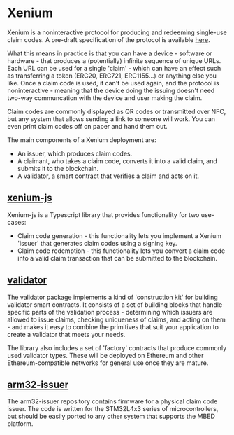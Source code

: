 # Xenium
Xenium is a noninteractive protocol for producing and redeeming single-use claim codes. A pre-draft specification of the protocol is available [here](https://gist.github.com/Arachnid/df9c7e3738ee76bf171c46ef38e4f18b).

What this means in practice is that you can have a device - software or hardware - that produces a (potentially) infinite sequence of unique URLs. Each URL can be used for a single 'claim' - which can have an effect such as transferring a token (ERC20, ERC721, ERC1155...) or anything else you like. Once a claim code is used, it can't be used again, and the protocol is noninteractive - meaning that the device doing the issuing doesn't need two-way communcation with the device and user making the claim.

Claim codes are commonly displayed as QR codes or transmitted over NFC, but any system that allows sending a link to someone will work. You can even print claim codes off on paper and hand them out.

The main components of a Xenium deployment are:

 - An issuer, which produces claim codes.
 - A claimant, who takes a claim code, converts it into a valid claim, and submits it to the blockchain.
 - A validator, a smart contract that verifies a claim and acts on it.

## [xenium-js](packages/Xenium-js)

Xenium-js is a Typescript library that provides functionality for two use-cases:

 - Claim code generation - this functionality lets you implement a Xenium 'issuer' that generates claim codes using a signing key.
 - Claim code redemption - this functionality lets you convert a claim code into a valid claim transaction that can be submitted to the blockchain.

## [validator](packages/validator)

The validator package implements a kind of 'construction kit' for building validator smart contracts. It consists of a set of building blocks that handle specific parts of the validation process - determining which issuers are allowed to issue claims, checking uniqueness of claims, and acting on them - and makes it easy to combine the primitives that suit your application to create a validator that meets your needs.

The library also includes a set of 'factory' contracts that produce commonly used validator types. These will be deployed on Ethereum and other Ethereum-compatible networks for general use once they are mature.

## [arm32-issuer](packages/arm32-issuer)

The arm32-issuer repository contains firmware for a physical claim code issuer. The code is written for the STM32L4x3 series of microcontrollers, but should be easily ported to any other system that supports the MBED platform.
